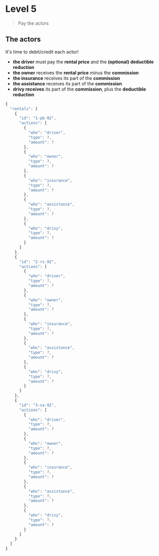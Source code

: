 # Level 5

> Pay the actors

## The actors

It's time to debit/credit each actor!


- **the driver** must pay the **rental price** and the **(optional) deductible reduction**
- **the owner** receives the **rental price** minus the **commission**
- **the insurance** receives its part of the **commission**
- **the assistance** receives its part of the **commission**
- **drivy receives** its part of the **commission**, plus the **deductible reduction**

```js
{
  "rentals": [
    {
      "id": "1-pb-92",
      "actions": [
        {
          "who": "driver",
          "type": ?,
          "amount": ?
        },
        {
          "who": "owner",
          "type": ?,
          "amount": ?
        },
        {
          "who": "insurance",
          "type": ?,
          "amount": ?
        },
        {
          "who": "assistance",
          "type": ?,
          "amount": ?
        },
        {
          "who": "drivy",
          "type": ?,
          "amount": ?
        }
      ]
    },
    {
      "id": "2-rs-92",
      "actions": [
        {
          "who": "driver",
          "type": ?,
          "amount": ?
        },
        {
          "who": "owner",
          "type": ?,
          "amount": ?
        },
        {
          "who": "insurance",
          "type": ?,
          "amount": ?
        },
        {
          "who": "assistance",
          "type": ?,
          "amount": ?
        },
        {
          "who": "drivy",
          "type": ?,
          "amount": ?
        }
      ]
    },
    {
      "id": "3-sa-92",
      "actions": [
        {
          "who": "driver",
          "type": ?,
          "amount": ?
        },
        {
          "who": "owner",
          "type": ?,
          "amount": ?
        },
        {
          "who": "insurance",
          "type": ?,
          "amount": ?
        },
        {
          "who": "assistance",
          "type": ?,
          "amount": ?
        },
        {
          "who": "drivy",
          "type": ?,
          "amount": ?
        }
      ]
    }
  ]
}
```
